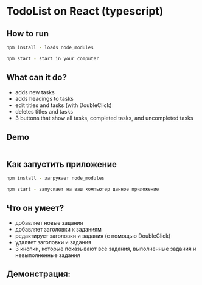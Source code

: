 # TodoList on React (typescript) 


## How to run 

```bash 
npm install - loads node_modules

npm start - start in your computer
```

## What can it do? 

- adds new tasks
- adds headings to tasks
- edit titles and tasks (with DoubleClick)
- deletes titles and tasks
- 3 buttons that show all tasks, completed tasks, and uncompleted tasks 

## Demo 

![]()

## Как запустить приложение 

```bash
npm install - загружает node_modules

npm start - запускает на ваш компьютер данное приложение
```

## Что он умеет? 

- добавляет новые задания
- добавляет заголовки к заданиям
- редактирует заголовки и задания (с помощью DoubleClick)
- удаляет заголовки и задания
- 3 кнопки, которые показывают все задания, выполненные задания и невыполненные задания 


## Демонстрация: 

![]()



